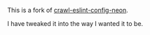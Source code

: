 This is a fork of [crawl-eslint-config-neon](https://github.com/iCrawl/eslint-config-neon).

I have tweaked it into the way I wanted it to be.
